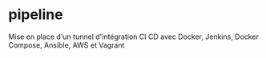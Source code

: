# pipeline
Mise en place d'un tunnel d'intégration CI CD avec Docker, Jenkins, Docker Compose, Ansible, AWS et Vagrant
